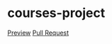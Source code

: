 # courses-project
 [Preview](https://github.com/HaidaiAndrii/courses-project)
[Pull Request](https://github.com/HaidaiAndrii/courses-project/pull/1/files)